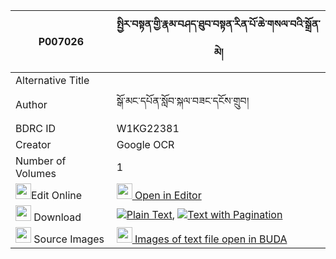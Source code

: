 |P007026|སྤྱིར་བསྟན་གྱི་རྣམ་བཤད་ཐུབ་བསྟན་རིན་པོ་ཆེ་གསལ་བའི་སྒྲོན་མེ། 
| --- | --- 
|Alternative Title |
|Author| སྒོ་མང་དཔོན་སློབ་སྐལ་བཟང་དངོས་གྲུབ།
|BDRC ID | W1KG22381
|Creator | Google OCR
|Number of Volumes| 1
|<img width="25" src="https://img.icons8.com/color/25/000000/edit-property.png">Edit Online| [<img width="25" src="https://avatars.githubusercontent.com/u/45091458?s=200&v=4"> Open in Editor](http://editor.openpecha.org/P007026)
|<img width="25" src="https://img.icons8.com/fluent/48/000000/download-2.png"/>  Download | [![](https://img.icons8.com/color/20/000000/txt.png)Plain Text](https://github.com/Openpecha/P007026/releases/download/v1/chir_ten_gyi_namshe_tubten_rin_plain_P007026.zip), [![](https://img.icons8.com/color/20/000000/txt.png)Text with Pagination](https://github.com/Openpecha/P007026/releases/download/v1/chir_ten_gyi_namshe_tubten_rin_pages_P007026.zip)
|<img width="25" src="https://img.icons8.com/plasticine/100/000000/pictures-folder.png"/>  Source Images | [<img width="25" src="https://library.bdrc.io/icons/BUDA-small.svg"> Images of text file open in BUDA](https://library.bdrc.io/show/bdr:W1KG22381)